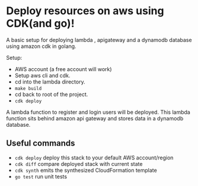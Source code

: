 # Deploy resources on aws using CDK(and go)!

A basic setup for deploying lambda , apigateway and a dynamodb database using amazon cdk in golang.

Setup:

- AWS account (a free account will work)
- Setup aws cli and cdk.
- cd into the lambda directory.
- `make build`
- cd back to root of the project.
- `cdk deploy`

A lambda function to register and login users will be deployed. This lambda function sits behind amazon api gateway and stores data in a dynamodb database.

## Useful commands

- `cdk deploy` deploy this stack to your default AWS account/region
- `cdk diff` compare deployed stack with current state
- `cdk synth` emits the synthesized CloudFormation template
- `go test` run unit tests

